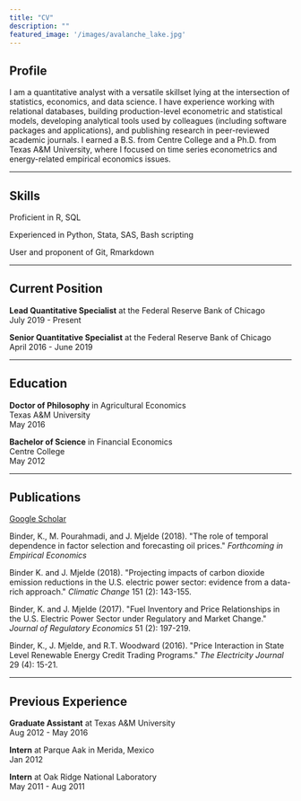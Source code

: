 ```yaml
---
title: "CV"
description: ""
featured_image: '/images/avalanche_lake.jpg'
---
```


## Profile

I am a quantitative analyst with a versatile skillset lying at the intersection of statistics, economics, and data science. I have experience working with relational databases, building production-level econometric and statistical models, developing analytical tools used by colleagues (including software packages and applications), and publishing research in peer-reviewed academic journals. I earned a B.S. from Centre College and a Ph.D. from Texas A&M University, where I focused on time series econometrics and energy-related empirical economics issues.

***

## Skills

Proficient in R, SQL

Experienced in Python, Stata, SAS, Bash scripting

User and proponent of Git, Rmarkdown

***

## Current Position


**Lead Quantitative Specialist** at the Federal Reserve Bank of Chicago  
July 2019 - Present

**Senior Quantitative Specialist** at the Federal Reserve Bank of Chicago  
April 2016 - June 2019

***

## Education

**Doctor of Philosophy** in Agricultural Economics  
Texas A&M University  
May 2016

**Bachelor of Science** in Financial Economics  
Centre College  
May 2012

***

## Publications

[Google Scholar](https://scholar.google.com/citations?hl=en&user=oxUKuKkAAAAJ)

Binder, K., M. Pourahmadi, and J. Mjelde (2018). "The role of temporal dependence in factor selection and forecasting oil prices." *Forthcoming in Empirical Economics* 

Binder K. and J. Mjelde (2018). "Projecting impacts of carbon dioxide emission reductions in the U.S. electric power sector: evidence from a data-rich approach." *Climatic Change* 151 (2): 143-155.

Binder, K. and J. Mjelde (2017). "Fuel Inventory and Price Relationships in the U.S. Electric Power Sector under Regulatory and Market Change." *Journal of Regulatory Economics* 51 (2): 197-219.

Binder, K., J. Mjelde, and R.T. Woodward (2016). "Price Interaction in State Level Renewable Energy Credit Trading Programs." *The Electricity Journal* 29 (4): 15-21.

***

## Previous Experience

**Graduate Assistant** at Texas A&M University  
Aug 2012 - May 2016  

**Intern** at Parque Aak in Merida, Mexico  
Jan 2012

**Intern** at Oak Ridge National Laboratory  
May 2011 - Aug 2011  


